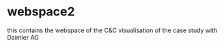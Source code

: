 # webspace2
this contains the webspace of the C&amp;C visualisation of the case study with Daimler AG
